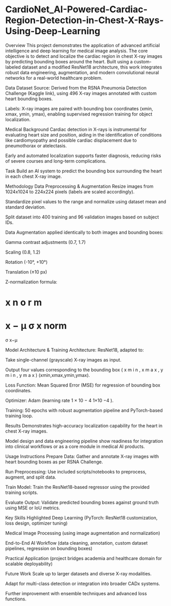 # CardioNet_AI-Powered-Cardiac-Region-Detection-in-Chest-X-Rays-Using-Deep-Learning

Overview
This project demonstrates the application of advanced artificial intelligence and deep learning for medical image analysis. The core objective is to detect and localize the cardiac region in chest X-ray images by predicting bounding boxes around the heart. Built using a custom-labeled dataset and a modified ResNet18 architecture, this work integrates robust data engineering, augmentation, and modern convolutional neural networks for a real-world healthcare problem.

Data
Dataset Source: Derived from the RSNA Pneumonia Detection Challenge (Kaggle link), using 496 X-ray images annotated with custom heart bounding boxes.

Labels: X-ray images are paired with bounding box coordinates (xmin, xmax, ymin, ymax), enabling supervised regression training for object localization.

Medical Background
Cardiac detection in X-rays is instrumental for evaluating heart size and position, aiding in the identification of conditions like cardiomyopathy and possible cardiac displacement due to pneumothorax or atelectasis.

Early and automated localization supports faster diagnosis, reducing risks of severe courses and long-term complications.

Task
Build an AI system to predict the bounding box surrounding the heart in each chest X-ray image.

Methodology
Data Preprocessing & Augmentation
Resize images from 1024x1024 to 224x224 pixels (labels are scaled accordingly).

Standardize pixel values to the range and normalize using dataset mean and standard deviation.

Split dataset into 400 training and 96 validation images based on subject IDs.

Data Augmentation applied identically to both images and bounding boxes:

Gamma contrast adjustments (0.7, 1.7)

Scaling (0.8, 1.2)

Rotation (-10°, +10°)

Translation (±10 px)

Z-normalization formula:

x
n
o
r
m
=
x
−
μ
σ
x 
norm
 = 
σ
x−μ
 
Model Architecture & Training
Architecture: ResNet18, adapted to:

Take single-channel (grayscale) X-ray images as input.

Output four values corresponding to the bounding box 
(
x
m
i
n
,
x
m
a
x
,
y
m
i
n
,
y
m
a
x
)
(xmin,xmax,ymin,ymax).

Loss Function: Mean Squared Error (MSE) for regression of bounding box coordinates.

Optimizer: Adam (learning rate 
1
×
10
−
4
1×10 
−4
 ).

Training: 50 epochs with robust augmentation pipeline and PyTorch-based training loop.

Results
Demonstrates high-accuracy localization capability for the heart in chest X-ray images.

Model design and data engineering pipeline show readiness for integration into clinical workflows or as a core module in medical AI products.

Usage Instructions
Prepare Data: Gather and annotate X-ray images with heart bounding boxes as per RSNA Challenge.

Run Preprocessing: Use included scripts/notebooks to preprocess, augment, and split data.

Train Model: Train the ResNet18-based regressor using the provided training scripts.

Evaluate Output: Validate predicted bounding boxes against ground truth using MSE or IoU metrics.

Key Skills Highlighted
Deep Learning (PyTorch: ResNet18 customization, loss design, optimizer tuning)

Medical Image Processing (using image augmentation and normalization)

End-to-End AI Workflow (data cleaning, annotation, custom dataset pipelines, regression on bounding boxes)

Practical Application (project bridges academia and healthcare domain for scalable deployability)

Future Work
Scale up to larger datasets and diverse X-ray modalities.

Adapt for multi-class detection or integration into broader CADx systems.

Further improvement with ensemble techniques and advanced loss functions.
